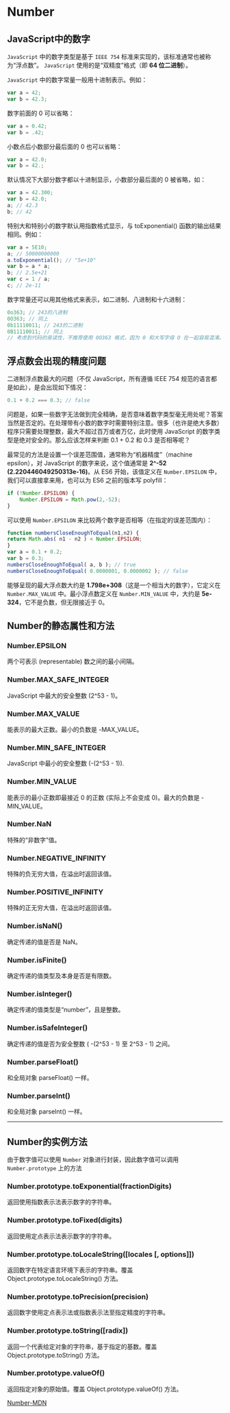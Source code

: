 # Number

## JavaScript中的数字

`JavaScript` 中的数字类型是基于 `IEEE 754` 标准来实现的，该标准通常也被称为“浮点数”。 `JavaScript` 使用的是“双精度”格式（即 **64 位二进制**）。

`JavaScript` 中的数字常量一般用十进制表示。例如：
```js
var a = 42;
var b = 42.3;
```
数字前面的 0 可以省略：
```js
var a = 0.42;
var b = .42;
```
小数点后小数部分最后面的 0 也可以省略：
```js
var a = 42.0;
var b = 42.;
```
默认情况下大部分数字都以十进制显示，小数部分最后面的 0 被省略，如：
```js
var a = 42.300;
var b = 42.0;
a; // 42.3
b; // 42
```
特别大和特别小的数字默认用指数格式显示，与 toExponential() 函数的输出结果相同。例如：
```js
var a = 5E10;
a; // 50000000000
a.toExponential(); // "5e+10"
var b = a * a;
b; // 2.5e+21
var c = 1 / a;
c; // 2e-11
```
数字常量还可以用其他格式来表示，如二进制、八进制和十六进制：
```js
0o363; // 243的八进制
0O363; // 同上
0b11110011; // 243的二进制
0B11110011; // 同上
// 考虑到代码的易读性，不推荐使用 0O363 格式，因为 0 和大写字母 O 在一起容易混淆。建议尽量使用小写的 0x、 0b 和 0o
```

## 浮点数会出现的精度问题
二进制浮点数最大的问题（不仅 JavaScript，所有遵循 IEEE 754 规范的语言都是如此），是会出现如下情况：
```js
0.1 + 0.2 === 0.3; // false
```
问题是，如果一些数字无法做到完全精确，是否意味着数字类型毫无用处呢？答案当然是否定的。在处理带有小数的数字时需要特别注意。很多（也许是绝大多数）程序只需要处理整数，最大不超过百万或者万亿，此时使用 JavaScript 的数字类型是绝对安全的。那么应该怎样来判断 0.1 + 0.2 和 0.3 是否相等呢？

最常见的方法是设置一个误差范围值，通常称为“机器精度”（machine epsilon），对 JavaScript 的数字来说，这个值通常是 **2^-52 (2.220446049250313e-16)**。从 ES6 开始，该值定义在 `Number.EPSILON` 中，我们可以直接拿来用，也可以为 ES6 之前的版本写 polyfill：
```js
if (!Number.EPSILON) {
    Number.EPSILON = Math.pow(2,-52);
}
```
可以使用 `Number.EPSILON` 来比较两个数字是否相等（在指定的误差范围内）：
```js
function numbersCloseEnoughToEqual(n1,n2) {
return Math.abs( n1 - n2 ) < Number.EPSILON;
}
var a = 0.1 + 0.2;
var b = 0.3;
numbersCloseEnoughToEqual( a, b ); // true
numbersCloseEnoughToEqual( 0.0000001, 0.0000002 ); // false
```
能够呈现的最大浮点数大约是 **1.798e+308**（这是一个相当大的数字），它定义在 `Number.MAX_VALUE` 中。最小浮点数定义在 `Number.MIN_VALUE` 中，大约是 **5e-324**，它不是负数，但无限接近于 0。

## Number的静态属性和方法

### Number.EPSILON
两个可表示 (representable) 数之间的最小间隔。

### Number.MAX_SAFE_INTEGER
JavaScript 中最大的安全整数 (2^53 - 1)。

### Number.MAX_VALUE
能表示的最大正数。最小的负数是 -MAX_VALUE。

### Number.MIN_SAFE_INTEGER
JavaScript 中最小的安全整数 (-(2^53 - 1)).

### Number.MIN_VALUE
能表示的最小正数即最接近 0 的正数 (实际上不会变成 0)。最大的负数是 -MIN_VALUE。

### Number.NaN
特殊的“非数字”值。

### Number.NEGATIVE_INFINITY
特殊的负无穷大值，在溢出时返回该值。

### Number.POSITIVE_INFINITY
特殊的正无穷大值，在溢出时返回该值。

### Number.isNaN()
确定传递的值是否是 NaN。

### Number.isFinite()
确定传递的值类型及本身是否是有限数。

### Number.isInteger()
确定传递的值类型是“number”，且是整数。

### Number.isSafeInteger()
确定传递的值是否为安全整数 ( -(2^53 - 1) 至 2^53 - 1) 之间。
### Number.parseFloat()
和全局对象 parseFloat() 一样。

### Number.parseInt()
和全局对象 parseInt() 一样。

---
## Number的实例方法

由于数字值可以使用 `Number` 对象进行封装，因此数字值可以调用 `Number.prototype` 上的方法
### Number.prototype.toExponential(fractionDigits)
返回使用指数表示法表示数字的字符串。

### Number.prototype.toFixed(digits)
返回使用定点表示法表示数字的字符串。

### Number.prototype.toLocaleString([locales [, options]])
返回数字在特定语言环境下表示的字符串。覆盖 Object.prototype.toLocaleString() 方法。

### Number.prototype.toPrecision(precision)
返回数字使用定点表示法或指数表示法至指定精度的字符串。

### Number.prototype.toString([radix])
返回一个代表给定对象的字符串，基于指定的基数。覆盖 Object.prototype.toString() 方法。

### Number.prototype.valueOf()
返回指定对象的原始值。覆盖 Object.prototype.valueOf() 方法。


[Number-MDN](https://developer.mozilla.org/zh-CN/docs/Web/JavaScript/Reference/Global_Objects/Number)